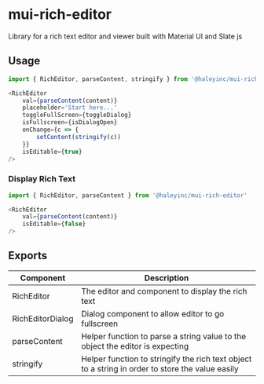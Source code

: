 # mui-rich-editor
Library for a rich text editor and viewer built with Material UI and Slate js

## Usage
```js
import { RichEditor, parseContent, stringify } from '@haleyinc/mui-rich-editor'

<RichEditor
    val={parseContent(content)}
    placeholder='Start here...'
    toggleFullScreen={toggleDialog}
    isFullscreen={isDialogOpen}
    onChange={c => {
        setContent(stringify(c))
    }}
    isEditable={true}
/>
```

### Display Rich Text
```js
import { RichEditor, parseContent } from '@haleyinc/mui-rich-editor'

<RichEditor
    val={parseContent(content)}
    isEditable={false}
/>
```

## Exports

| Component | Description |
| --- | --- |
| RichEditor | The editor and component to display the rich text |
| RichEditorDialog | Dialog component to allow editor to go fullscreen |
| parseContent | Helper function to parse a string value to the object the editor is expecting |
| stringify | Helper function to stringify the rich text object to a string in order to store the value easily |
